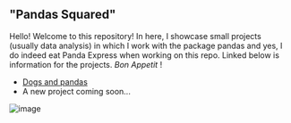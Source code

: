 ## "Pandas Squared"

Hello! Welcome to this repository! In here, I showcase small projects (usually data analysis) in which I work with the package pandas and yes, I do indeed eat Panda Express when working on this repo. Linked below is information for the projects. *Bon Appetit* !

* [Dogs and pandas](Dogs_and_pandas/Dogs_and_pandas.md)
* A new project coming soon...

![image](https://user-images.githubusercontent.com/90162597/139560670-25027410-88f4-423c-ab0c-9bd83fbcb07c.png)
